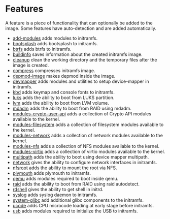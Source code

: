 # Features

A feature is a piece of functionality that can optionally be added to the image.
Some features have auto-detection and are added automatically.

- [add-modules](../features/add-modules/README.md) adds modules to initramfs.
- [bootsplash](../features/bootsplash/README.md) adds bootsplash to initramfs.
- [btrfs](../features/btrfs/README.md) adds btrfs to initramfs.
- [buildinfo](../features/buildinfo/README.md) saves information about the
  created initramfs image.
- [cleanup](../features/cleanup/README.md) clean the working directory and
  the temporary files after the image is created.
- [compress](../features/compress/README.md) compresses initramfs image.
- [depmod-image](../features/depmod-image/README.md) makes depmod inside
  the image.
- [devmapper](../features/devmapper/README.md) adds modules and utilities to
  setup device-mapper in initramfs.
- [kbd](../features/kbd/README.md) adds keymap and console fonts to initramfs.
- [luks](../features/luks/README.md) adds the ability to boot from LUKS
  partition.
- [lvm](../features/lvm/README.md) adds the ability to boot from LVM volume.
- [mdadm](../features/mdadm/README.md) adds the ability to boot from RAID using
  mdadm.
- [modules-crypto-user-api](../features/modules-crypto-user-api/README.md) adds
  a collection of Crypto API modules available to the kernel.
- [modules-filesystem](../features/modules-filesystem/README.md) adds
  a collection of filesystem modules available to the kernel.
- [modules-network](../features/modules-network/README.md) adds a collection
  of network modules available to the kernel.
- [modules-nfs](../features/modules-nfs/README.md) adds a collection of NFS
  modules available to the kernel.
- [modules-virtio](../features/modules-virtio/README.md) adds a collection
  of virtio modules available to the kernel.
- [multipath](../features/multipath/README.md) adds the ability to boot using
  device mapper multipath.
- [network](../features/network/README.md) gives the ability to configure
  network interfaces in initramfs.
- [nfsroot](../features/nfsroot/README.md) adds the ability to mount the root
  via NFS.
- [plymouth](../features/plymouth/README.md) adds plymouth to initramfs.
- [qemu](../features/qemu/README.md) adds modules required to boot inside qemu.
- [raid](../features/raid/README.md) adds the ability to boot from RAID using
  raid autodetect.
- [rdshell](../features/rdshell/README.md) gives the ability to get shell in
  initrd.
- [syslog](../features/syslog/README.md) adds syslog daemon to initramfs.
- [system-glibc](../features/system-glibc/README.md) add additional glibc
  components to the initramfs.
- [ucode](../features/ucode/README.md) adds CPU microcode loading at early
  stage before initramfs.
- [usb](../features/usb/README.md) adds modules required to initialize the USB
  to initramfs.
